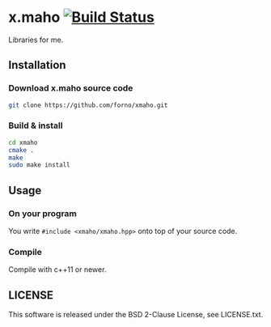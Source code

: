 # x.maho [![Build Status](https://travis-ci.org/forno/xmaho.svg?branch=master)](https://travis-ci.org/forno/xmaho)
Libraries for me.

## Installation
### Download x.maho source code

```bash
git clone https://github.com/forno/xmaho.git
```

### Build & install

```bash
cd xmaho
cmake .
make
sudo make install
```

## Usage
### On your program
You write `#include <xmaho/xmaho.hpp>` onto top of your source code.

### Compile
Compile with c++11 or newer.

## LICENSE
This software is released under the BSD 2-Clause License, see LICENSE.txt.
